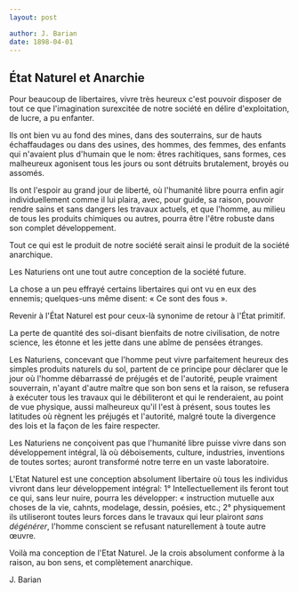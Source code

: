 ```yaml
---
layout: post

author: J. Barian
date: 1898-04-01
---
```


## État Naturel et Anarchie

Pour beaucoup de libertaires, vivre très heureux c'est pouvoir disposer de tout ce que l'imagination 
surexcitée de notre société en délire d'exploitation, de lucre, a pu enfanter.

Ils ont bien vu au fond des mines, dans des souterrains, sur de hauts échaffaudages ou dans des 
usines, des hommes, des femmes, des enfants qui n'avaient plus d'humain que le nom: êtres 
rachitiques, sans formes, ces malheureux agonisent tous les jours ou sont détruits brutalement, 
broyés ou assomés.

Ils ont l'espoir au grand jour de liberté, où l'humanité libre pourra enfin agir individuellement 
comme il lui plaira, avec, pour guide, sa raison, pouvoir rendre sains et sans dangers les travaux 
actuels, et que l'homme, au milieu de tous les produits chimiques ou autres, pourra être l'être 
robuste dans son complet développement.

Tout ce qui est le produit de notre société serait ainsi le produit de la société anarchique.

Les Naturiens ont une tout autre conception de la société future.

La chose a un peu effrayé certains libertaires qui ont vu en eux des ennemis; quelques-uns même 
disent: &laquo; Ce sont des fous &raquo;.

Revenir à l'État Naturel est pour ceux-là synonime de retour à l'État primitif.

La perte de quantité des soi-disant bienfaits de notre civilisation, de notre science, les étonne et 
les jette dans une abîme de pensées étranges.

Les Naturiens, concevant que l'homme peut vivre parfaitement heureux des simples produits naturels 
du sol, partent de ce principe pour déclarer que le jour où l'homme débarrassé de préjugés et de 
l'autorité, peuple vraiment souverrain, n'ayant d'autre maître que son bon sens et la raison, se 
refusera à exécuter tous les travaux qui le débiliteront et qui le renderaient, au point de vue 
physique, aussi malheureux qu'il l'est à présent, sous toutes les latitudes où règnent les préjugés 
et l'autorité, malgré toute la divergence des lois et la façon de les faire respecter.

Les Naturiens ne conçoivent pas que l'humanité libre puisse vivre dans son développement intégral, 
là où déboisements, culture, industries, inventions de toutes sortes; auront transformé notre terre 
en un vaste laboratoire.

L'Etat Naturel est une conception absolument libertaire où tous les individus vivront dans leur 
développement intégral: 1° Intellectuellement ils feront tout ce qui, sans leur nuire, pourra les 
développer: &laquo; instruction mutuelle aux choses de la vie, cahnts, modelage, dessin, poésies, 
etc.; 2° physiquement ils utiliseront toutes leurs forces dans le travaux qui leur plairont *sans 
dégénérer*, l'homme conscient se refusant naturellement à toute autre œuvre.

Voilà ma conception de l'Etat Naturel. Je la crois absolument conforme à la raison, au bon sens, et 
complètement anarchique.

J. Barian